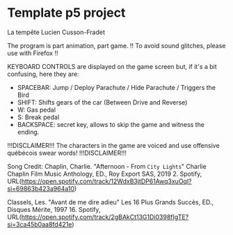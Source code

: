 # Template p5 project

La tempête
Lucien Cusson-Fradet

The program is part animation, part game.
!! To avoid sound glitches, please use with Firefox !!

KEYBOARD CONTROLS are displayed on the game screen but, if it's a bit confusing, here they are:
- SPACEBAR: Jump / Deploy Parachute / Hide Parachute / Triggers the Bird
- SHIFT: Shifts gears of the car (Between Drive and Reverse)
- W: Gas pedal
- S: Break pedal
- BACKSPACE: secret key, allows to skip the game and witness the ending.

!!!DISCLAIMER!!! The characters in the game are voiced and use offensive québécois swear words! !!!DISCLAIMER!!!

Song Credit:
  Chaplin, Charlie. "Afternoon - From `City Lights`" Charlie Chaplin Film Music Anthology, ED., Roy Export SAS, 2019
  2. Spotify, URL(https://open.spotify.com/track/12WdxB3jtDP61Awq3xuOql?si=69863b423a964a10)

  Classels, Les. "Avant de me dire adieu" Les 16 Plus Grands Succès, ED., Disques Mérite, 1997
  16. Spotify, URL(https://open.spotify.com/track/2gBAkCt13G1Di0398fIgTE?si=3ca45b0aa8fd421e)
